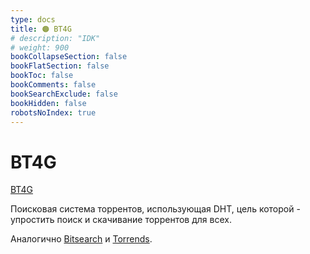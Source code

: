 ```yaml
---
type: docs
title: 🟠 BT4G
# description: "IDK"
# weight: 900
bookCollapseSection: false
bookFlatSection: false
bookToc: false
bookComments: false
bookSearchExclude: false
bookHidden: false
robotsNoIndex: true
---
```


# BT4G

[BT4G](https://bt4gprx.com/?nt)

Поисковая система торрентов, использующая DHT, цель которой - упростить поиск и скачивание торрентов для всех.

Аналогично [Bitsearch](../bitsearch) и [Torrends](../torrends).
